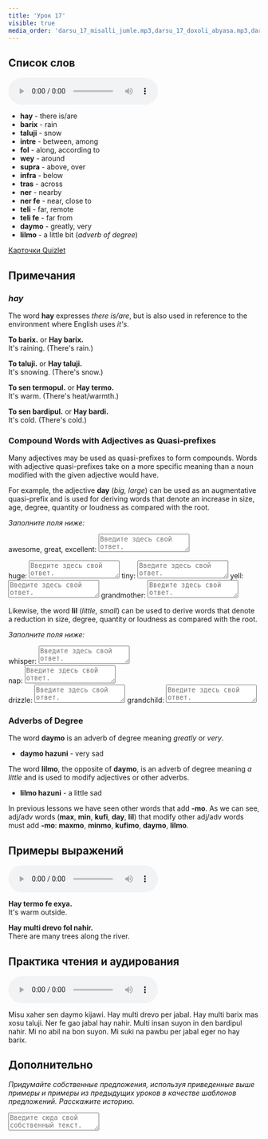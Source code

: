 ```yaml
---
title: 'Урок 17'
visible: true
media_order: 'darsu_17_misalli_jumle.mp3,darsu_17_doxoli_abyasa.mp3,darsu_17_lexilista.mp3'
---
```


## Список слов

<audio controls>
 <source src="/darsu/17/darsu_17_lexilista.mp3" type="audio/mpeg" />
 <p>Ваше устройство не поддерживает HTML5 аудио.</p>
</audio>

* **hay** - there is/are
* **barix** - rain
* **taluji** - snow
* **intre** - between, among
* **fol** - along, according to
* **wey** - around 
* **supra** - above, over
* **infra** - below
* **tras** - across
* **ner** - nearby
 * **ner fe** - near, close to
* **teli** - far, remote
 * **teli fe** - far from
* **daymo** - greatly, very
* **lilmo** - a little bit (_adverb of degree_)

[Карточки Quizlet](https://quizlet.com/562514433/globasa-101-lesson-17-flash-cards/)

## Примечания
### _hay_

The word **hay** expresses _there is/are_, but is also used in reference to the environment where English uses _it's_.
 
**To barix.** or **Hay barix.**  
It's raining. (There's rain.)

**To taluji.** or **Hay taluji.**  
It's snowing. (There's snow.)

**To sen termopul.** or **Hay termo.**  
It's warm. (There's heat/warmth.)

**To sen bardipul.** or **Hay bardi.**  
It's cold. (There's cold.)

### Compound Words with Adjectives as Quasi-prefixes

Many adjectives may be used as quasi-prefixes to form compounds. Words with adjective quasi-prefixes take on a more specific meaning than a noun modified with the given adjective would have. 

For example, the adjective **day** (_big, large_) can be used as an augmentative quasi-prefix and is used for deriving words that denote an increase in size, age, degree, quantity or loudness as compared with the root. 

_Заполните поля ниже:_
 
awesome, great, excellent: <textarea width="100%" spellcheck="false" placeholder="Введите здесь свой ответ."></textarea>

huge: <textarea width="100%" spellcheck="false" placeholder="Введите здесь свой ответ."></textarea>
tiny: <textarea width="100%" spellcheck="false" placeholder="Введите здесь свой ответ."></textarea>
yell: <textarea width="100%" spellcheck="false" placeholder="Введите здесь свой ответ."></textarea>
grandmother: <textarea width="100%" spellcheck="false" placeholder="Введите здесь свой ответ."></textarea>

Likewise, the word **lil** (_little, small_) can be used to derive words that denote a reduction in size, degree, quantity or loudness as compared with the root.

_Заполните поля ниже:_

whisper: <textarea width="100%" spellcheck="false" placeholder="Введите здесь свой ответ."></textarea>  
nap: <textarea width="100%" spellcheck="false" placeholder="Введите здесь свой ответ."></textarea>  
drizzle: <textarea width="100%" spellcheck="false" placeholder="Введите здесь свой ответ."></textarea>
grandchild: <textarea width="100%" spellcheck="false" placeholder="Введите здесь свой ответ."></textarea>

### Adverbs of Degree

The word **daymo** is an adverb of degree meaning _greatly_ or _very_. 

* **daymo hazuni** - very sad

The word **lilmo**, the opposite of **daymo**, is an adverb of degree meaning _a little_ and is used to modify adjectives or other adverbs.
 
* **lilmo hazuni** - a little sad

In previous lessons we have seen other words that add **-mo**. As we can see, adj/adv words (**max**, **min**, **kufi**, **day**, **lil**) that modify other adj/adv words must add **-mo**: **maxmo**, **minmo**, **kufimo**, **daymo**, **lilmo**.  

## Примеры выражений

<audio controls>
 <source src="/darsu/17/darsu_17_misalli_jumle.mp3" type="audio/mp3" />
 <p>Ваше устройство не поддерживает HTML5 аудио.</p>
</audio>

**Hay termo fe exya.**  
It's warm outside.

**Hay multi drevo fol nahir.**  
There are many trees along the river.

## Практика чтения и аудирования

<audio controls>
 <source src="/darsu/17/darsu_17_doxoli_abyasa.mp3" type="audio/mp3" />
 <p>Ваше устройство не поддерживает HTML5 аудио.</p>
</audio>

Misu xaher sen daymo kijawi. Hay multi drevo per jabal. Hay multi barix mas xosu taluji. Ner fe gao jabal hay nahir. Multi insan suyon in den bardipul nahir. Mi no abil na bon suyon. Mi suki na pawbu per jabal eger no hay barix. 

## Дополнительно

_Придумайте собственные предложения, используя приведенные выше примеры и примеры из предыдущих уроков в качестве шаблонов предложений. Расскажите историю._

<textarea width="100%" spellcheck="false" placeholder="Введите сюда свой собственный текст."></textarea>
